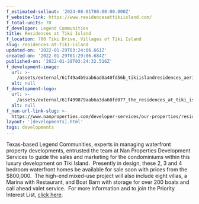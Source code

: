 ```yaml
---
f_estimated-sellout: '2024-08-01T00:00:00.000Z'
f_website-link: https://www.residencesattikiisland.com/
f_total-units: 70
f_developer: Legend Communities
title: Residences at Tiki Island
f_location: 700 Tiki Drive, Villages of Tiki Island
slug: residences-at-tiki-island
updated-on: '2022-01-29T03:24:06.661Z'
created-on: '2022-01-29T01:29:06.684Z'
published-on: '2022-01-29T03:24:32.516Z'
f_development-image:
  url: >-
    /assets/external/61f49a4b9aab6ad0a40fd56b_tikiislandresidences_aerial_camera1_121621.jpeg
  alt: null
f_development-logo:
  url: >-
    /assets/external/61f499879aab6a3da60fd077_the_residences_at_tiki_island_logo_rgb.png
  alt: null
f_nan-url-link-slug: >-
  https://www.nanproperties.com/developer-services/our-properties/residences-at-tiki-island
layout: '[developments].html'
tags: developments
---
```


Texas-based Legend Communities, experts in managing waterfront property developments, entrusted the team at Nan Properties Development Services to guide the sales and marketing for the condominiums within this luxury development on Tiki Island.  Presently in design, these 2, 3 and 4 bedroom waterfront homes be available for sale soon with prices from the $800,000.  The high-end mixed-use project will also include eight villas, a Marina with Restaurant, and Boat Barn with storage for over 200 boats and call ahead valet service.  For more information and to join the Priority Interest List, [click here](#).
